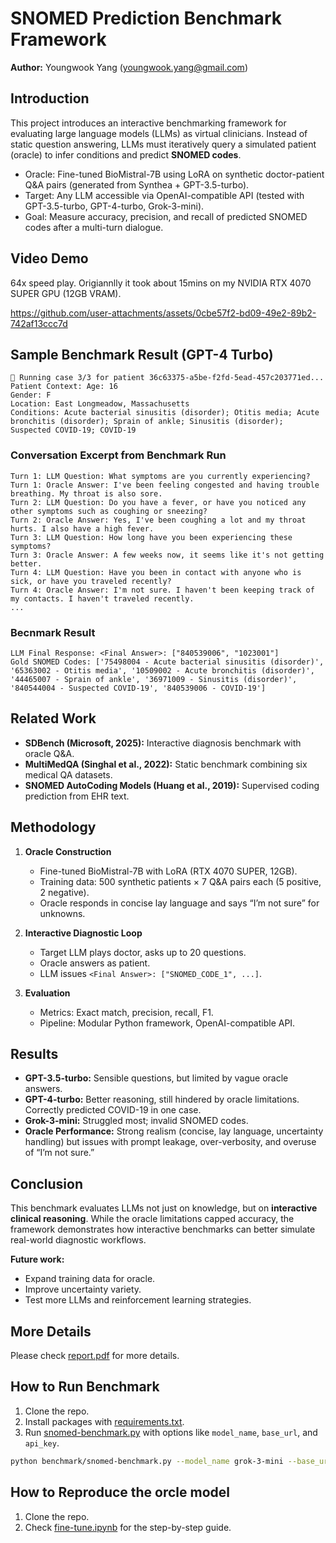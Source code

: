 # SNOMED Prediction Benchmark Framework

**Author:** Youngwook Yang (youngwook.yang@gmail.com)

## Introduction
This project introduces an interactive benchmarking framework for evaluating large language models (LLMs) as virtual clinicians. Instead of static question answering, LLMs must iteratively query a simulated patient (oracle) to infer conditions and predict **SNOMED codes**. 

- Oracle: Fine-tuned BioMistral-7B using LoRA on synthetic doctor-patient Q&A pairs (generated from Synthea + GPT-3.5-turbo).
- Target: Any LLM accessible via OpenAI-compatible API (tested with GPT-3.5-turbo, GPT-4-turbo, Grok-3-mini).
- Goal: Measure accuracy, precision, and recall of predicted SNOMED codes after a multi-turn dialogue.

## Video Demo
64x speed play. Origiannlly it took about 15mins on my NVIDIA RTX 4070 SUPER GPU (12GB VRAM).

https://github.com/user-attachments/assets/0cbe57f2-bd09-49e2-89b2-742af13ccc7d


## Sample Benchmark Result (GPT-4 Turbo)
```
🧪 Running case 3/3 for patient 36c63375-a5be-f2fd-5ead-457c203771ed...
Patient Context: Age: 16
Gender: F
Location: East Longmeadow, Massachusetts
Conditions: Acute bacterial sinusitis (disorder); Otitis media; Acute bronchitis (disorder); Sprain of ankle; Sinusitis (disorder); Suspected COVID-19; COVID-19
```

### Conversation Excerpt from Benchmark Run
```
Turn 1: LLM Question: What symptoms are you currently experiencing?
Turn 1: Oracle Answer: I've been feeling congested and having trouble breathing. My throat is also sore.
Turn 2: LLM Question: Do you have a fever, or have you noticed any other symptoms such as coughing or sneezing?
Turn 2: Oracle Answer: Yes, I've been coughing a lot and my throat hurts. I also have a high fever.
Turn 3: LLM Question: How long have you been experiencing these symptoms?
Turn 3: Oracle Answer: A few weeks now, it seems like it's not getting better.
Turn 4: LLM Question: Have you been in contact with anyone who is sick, or have you traveled recently?
Turn 4: Oracle Answer: I'm not sure. I haven't been keeping track of my contacts. I haven't traveled recently.
...
```

### Becnmark Result
```
LLM Final Response: <Final Answer>: ["840539006", "1023001"]
Gold SNOMED Codes: ['75498004 - Acute bacterial sinusitis (disorder)', '65363002 - Otitis media', '10509002 - Acute bronchitis (disorder)', '44465007 - Sprain of ankle', '36971009 - Sinusitis (disorder)', '840544004 - Suspected COVID-19', '840539006 - COVID-19']
```

## Related Work
- **SDBench (Microsoft, 2025):** Interactive diagnosis benchmark with oracle Q&A.  
- **MultiMedQA (Singhal et al., 2022):** Static benchmark combining six medical QA datasets.  
- **SNOMED AutoCoding Models (Huang et al., 2019):** Supervised coding prediction from EHR text.  

## Methodology
1. **Oracle Construction**
   - Fine-tuned BioMistral-7B with LoRA (RTX 4070 SUPER, 12GB).
   - Training data: 500 synthetic patients × 7 Q&A pairs each (5 positive, 2 negative).
   - Oracle responds in concise lay language and says “I’m not sure” for unknowns.

2. **Interactive Diagnostic Loop**
   - Target LLM plays doctor, asks up to 20 questions.
   - Oracle answers as patient.
   - LLM issues `<Final Answer>: ["SNOMED_CODE_1", ...]`.

3. **Evaluation**
   - Metrics: Exact match, precision, recall, F1.
   - Pipeline: Modular Python framework, OpenAI-compatible API.

## Results
- **GPT-3.5-turbo:** Sensible questions, but limited by vague oracle answers.  
- **GPT-4-turbo:** Better reasoning, still hindered by oracle limitations. Correctly predicted COVID-19 in one case.  
- **Grok-3-mini:** Struggled most; invalid SNOMED codes.  
- **Oracle Performance:** Strong realism (concise, lay language, uncertainty handling) but issues with prompt leakage, over-verbosity, and overuse of “I’m not sure.”

## Conclusion
This benchmark evaluates LLMs not just on knowledge, but on **interactive clinical reasoning**. While the oracle limitations capped accuracy, the framework demonstrates how interactive benchmarks can better simulate real-world diagnostic workflows. 

**Future work:**  
- Expand training data for oracle.  
- Improve uncertainty variety.  
- Test more LLMs and reinforcement learning strategies.

## More Details
Please check [report.pdf](report.pdf) for more details.

## How to Run Benchmark
1. Clone the repo.
2. Install packages with [requirements.txt](benchmark/requirements.txt).
3. Run [snomed-benchmark.py](benchmark/snomed-benchmark.py) with options like `model_name`, `base_url`, and `api_key`.
```bash
python benchmark/snomed-benchmark.py --model_name grok-3-mini --base_url https://api.x.ai/v1 --api_key sk-xxxx --num_samples 5 --max_turns 15
```

## How to Reproduce the orcle model
1. Clone the repo.
2. Check [fine-tune.ipynb](train/fine-tune.ipynb) for the step-by-step guide.
